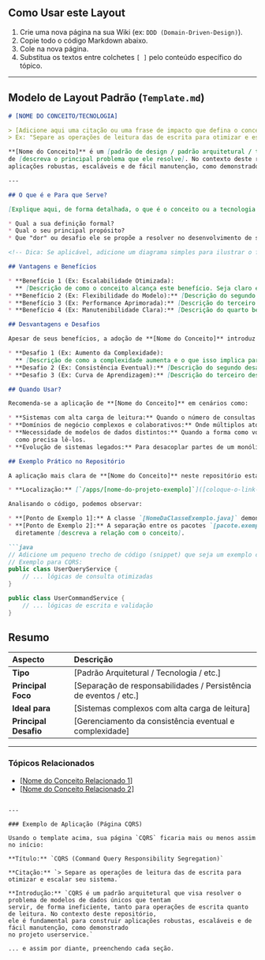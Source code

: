## Como Usar este Layout

1. Crie uma nova página na sua Wiki (ex: `DDD (Domain-Driven-Design)`).
2. Copie todo o código Markdown abaixo.
3. Cole na nova página.
4. Substitua os textos entre colchetes `[ ]` pelo conteúdo específico do tópico.

---

## Modelo de Layout Padrão (`Template.md`)

```markdown
# [NOME DO CONCEITO/TECNOLOGIA]

> [Adicione aqui uma citação ou uma frase de impacto que defina o conceito de forma concisa.
> Ex: "Separe as operações de leitura das de escrita para otimizar e escalar seu sistema."]

**[Nome do Conceito]** é um [padrão de design / padrão arquitetural / tecnologia] que visa resolver o problema
de [descreva o principal problema que ele resolve]. No contexto deste repositório, ele é fundamental para construir
aplicações robustas, escaláveis e de fácil manutenção, como demonstrado no projeto `[nome-do-projeto-exemplo]`.

---

## O que é e Para que Serve?

[Explique aqui, de forma detalhada, o que é o conceito ou a tecnologia. Responda às perguntas:]

* Qual a sua definição formal?
* Qual o seu principal propósito?
* Que "dor" ou desafio ele se propõe a resolver no desenvolvimento de software?

<!-- Dica: Se aplicável, adicione um diagrama simples para ilustrar o fluxo. O GitHub Wiki suporta diagramas com Mermaid.js! -->

## Vantagens e Benefícios

* **Benefício 1 (Ex: Escalabilidade Otimizada):
  ** [Descrição de como o conceito alcança este benefício. Seja claro e direto.]
* **Benefício 2 (Ex: Flexibilidade do Modelo):** [Descrição do segundo benefício.]
* **Benefício 3 (Ex: Performance Aprimorada):** [Descrição do terceiro benefício.]
* **Benefício 4 (Ex: Manutenibilidade Clara):** [Descrição do quarto benefício.]

## Desvantagens e Desafios

Apesar de seus benefícios, a adoção de **[Nome do Conceito]** introduz certos desafios que devem ser considerados:

* **Desafio 1 (Ex: Aumento da Complexidade):
  ** [Descrição de como a complexidade aumenta e o que isso implica para a equipe de desenvolvimento.]
* **Desafio 2 (Ex: Consistência Eventual):** [Descrição do segundo desafio, muito comum em sistemas distribuídos.]
* **Desafio 3 (Ex: Curva de Aprendizagem):** [Descrição do terceiro desafio.]

## Quando Usar?

Recomenda-se a aplicação de **[Nome do Conceito]** em cenários como:

* **Sistemas com alta carga de leitura:** Quando o número de consultas é muito superior ao de escritas.
* **Domínios de negócio complexos e colaborativos:** Onde múltiplos atores interagem com os mesmos dados.
* **Necessidade de modelos de dados distintos:** Quando a forma como você escreve os dados é muito diferente da forma
  como precisa lê-los.
* **Evolução de sistemas legados:** Para desacoplar partes de um monólito sem reescrevê-lo por completo.

## Exemplo Prático no Repositório

A aplicação mais clara de **[Nome do Conceito]** neste repositório está no projeto **[nome-do-projeto-exemplo]**.

* **Localização:** [`/apps/[nome-do-projeto-exemplo]`]([coloque-o-link-direto-para-a-pasta-do-projeto-no-github])

Analisando o código, podemos observar:

* **[Ponto de Exemplo 1]:** A classe `[NomeDaClasseExemplo.java]` demonstra [descreva o que ela implementa do conceito].
* **[Ponto de Exemplo 2]:** A separação entre os pacotes `[pacote.exemplo.1]` e `[pacote.exemplo.2]` reflete
  diretamente [descreva a relação com o conceito].

```java
// Adicione um pequeno trecho de código (snippet) que seja um exemplo claro da implementação.
// Exemplo para CQRS:
public class UserQueryService {
    // ... lógicas de consulta otimizadas
}

public class UserCommandService {
    // ... lógicas de escrita e validação
}
```

## Resumo

| Aspecto               | Descrição                                                         |
|:----------------------|:------------------------------------------------------------------|
| **Tipo**              | [Padrão Arquitetural / Tecnologia / etc.]                         |
| **Principal Foco**    | [Separação de responsabilidades / Persistência de eventos / etc.] |
| **Ideal para**        | [Sistemas complexos com alta carga de leitura]                    |
| **Principal Desafio** | [Gerenciamento da consistência eventual e complexidade]           |

---

### Tópicos Relacionados

* [[Nome do Conceito Relacionado 1]](link-para-a-pagina-da-wiki)
* [[Nome do Conceito Relacionado 2]](link-para-a-pagina-da-wiki)

```

---

### Exemplo de Aplicação (Página CQRS)

Usando o template acima, sua página `CQRS` ficaria mais ou menos assim no início:

**Título:** `CQRS (Command Query Responsibility Segregation)`

**Citação:** `> Separe as operações de leitura das de escrita para otimizar e escalar seu sistema.`

**Introdução:** `CQRS é um padrão arquitetural que visa resolver o problema de modelos de dados únicos que tentam 
servir, de forma ineficiente, tanto para operações de escrita quanto de leitura. No contexto deste repositório, 
ele é fundamental para construir aplicações robustas, escaláveis e de fácil manutenção, como demonstrado 
no projeto userservice.`

... e assim por diante, preenchendo cada seção.